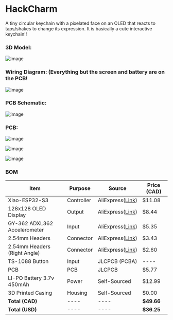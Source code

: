 # HackCharm
A tiny circular keychain with a pixelated face on an OLED that reacts to taps/shakes to change its expression. It is basically a cute interactive keychain!!


### 3D Model:

![image](https://github.com/user-attachments/assets/60be6617-ccea-4f78-b61b-7c2dc0e006e6)


### Wiring Diagram: (Everything but the screen and battery are on the PCB!
![image](https://github.com/user-attachments/assets/8a4f430f-c54a-4c7f-9d0d-814249a0308f)

### PCB Schematic:
![image](https://github.com/user-attachments/assets/1c08184f-9803-45f0-85b0-a55d2eedba79)


### PCB:

![image](https://github.com/user-attachments/assets/e22d347e-5617-426c-8254-703f25bf74f0)

![image](https://github.com/user-attachments/assets/215260bb-b041-460a-9170-50746c275d3f)

![image](https://github.com/user-attachments/assets/2992bb9d-a93a-40bc-857b-63156cadb17d)


### BOM

|**Item**|**Purpose**                     |**Source**|**Price (CAD)**                                 |
|----|-----------------------------|------|---------------------------------------------|
|Xiao-ESP32-S3|Controller                   |AliExpress([Link](https://a.aliexpress.com/_mr6FPuF))|$11.08                                       |
|128x128 OLED Display|Output                       |AliExpress([Link](https://a.aliexpress.com/_mNI13Ir))|$8.44                                        |
|GY-362 ADXL362 Accelerometer|Input                        |AliExpress([Link](https://www.aliexpress.us/item/1005007113522695.html?spm=a2g0o.productlist.main.1.41835e6cqzVJ25&algo_pvid=fee97835-5e5c-4af8-af68-d18792b41281&algo_exp_id=fee97835-5e5c-4af8-af68-d18792b41281-0&pdp_ext_f=%7B%22order%22%3A%2216%22%2C%22eval%22%3A%221%22%7D&pdp_npi=4%40dis%21CAD%213.55%213.55%21%21%2118.22%2118.22%21%402101effb17496335958893809e6e64%2112000039448744636%21sea%21CA%210%21ABX&curPageLogUid=qWPVdHTwuQrT&utparam-url=scene%3Asearch%7Cquery_from%3A))|$5.35                                        |
|2.54mm Headers |Connector                    |AliExpress([Link](https://www.aliexpress.us/item/3256805470972472.html?spm=a2g0o.cart.0.0.624538daxjmIoN&mp=1&pdp_npi=5%40dis!CAD!CAD%203.12!CAD%203.12!!CAD%203.12!!!%402103244417496191960858421e5267!12000033913162578!ct!US!4143424543!!1!0&pdp_ext_f=%7B%22cart2PdpParams%22%3A%7B%22pdpBusinessMode%22%3A%22retail%22%7D%7D&gatewayAdapt=glo2usa))|$3.43                                        |
|2.54mm Headers (Right Angle)|Connector                    |AliExpress([Link](https://www.aliexpress.us/item/32980998451.html?spm=a2g0o.productlist.main.16.1e206f5diQ6mzC&aem_p4p_detail=202506110216214608937190897820001237152&algo_pvid=1bfe327d-1faf-4c35-8583-72ae0c25e16f&algo_exp_id=1bfe327d-1faf-4c35-8583-72ae0c25e16f-15&pdp_ext_f=%7B%22order%22%3A%22226%22%2C%22eval%22%3A%221%22%7D&pdp_npi=4%40dis%21CAD%212.42%211.72%21%21%211.73%211.23%21%402101c67a17496333817923185ec293%2112000036953272482%21sea%21CA%210%21ABX&curPageLogUid=yeAT6i39rNGo&utparam-url=scene%3Asearch%7Cquery_from%3A&search_p4p_id=202506110216214608937190897820001237152_5))|$2.60                                        |
|TS-1088 Button|Input                        |JLCPCB (PCBA)|        ----                                |
|PCB |PCB                          |JLCPCB|   $5.77                                          |
|LI-PO Battery 3.7v 450mAh|Power                        |Self-Sourced|$12.99                                       |
|3D Printed Casing|Housing                      |Self-Sourced|$0.00                                        |
|**Total (CAD)**|       ----                      |   ----   |**$49.66**                                      |
|**Total (USD)**|           ----                  |   ----   |**$36.25**                                       |

